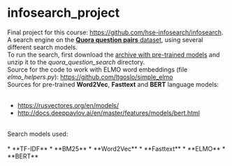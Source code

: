# infosearch_project
Final project for this course: https://github.com/hse-infosearch/infosearch. <br>
A search engine on the [**Quora question pairs** dataset](https://www.kaggle.com/loopdigga/quora-question-pairs-russian), using several different search models. <br>
To run the search, first download the [archive with pre-trained models](https://www.dropbox.com/s/wxijsqqwrx71q32/Pre-trained%20models.zip?dl=0) and unzip it to the *quora_question_search* directory. <br>
Source for the code to work with ELMO word embeddings (file *elmo_helpers.py*): https://github.com/ltgoslo/simple_elmo <br>
Sources for pre-trained **Word2Vec**, **Fasttext** and **BERT** language models: <br>
<br>
* https://rusvectores.org/en/models/
* http://docs.deeppavlov.ai/en/master/features/models/bert.html
<br>
Search models used: <br>
<br>
* **TF-IDF**
* **BM25**
* **Word2Vec**
* **Fasttext**
* **ELMO**
* **BERT**
